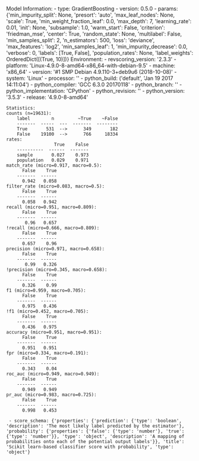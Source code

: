 Model Information:
	 - type: GradientBoosting
	 - version: 0.5.0
	 - params: {'min_impurity_split': None, 'presort': 'auto', 'max_leaf_nodes': None, 'scale': True, 'min_weight_fraction_leaf': 0.0, 'max_depth': 7, 'learning_rate': 0.01, 'init': None, 'subsample': 1.0, 'warm_start': False, 'criterion': 'friedman_mse', 'center': True, 'random_state': None, 'multilabel': False, 'min_samples_split': 2, 'n_estimators': 500, 'loss': 'deviance', 'max_features': 'log2', 'min_samples_leaf': 1, 'min_impurity_decrease': 0.0, 'verbose': 0, 'labels': [True, False], 'population_rates': None, 'label_weights': OrderedDict([(True, 10)])}
	Environment:
	 - revscoring_version: '2.3.3'
	 - platform: 'Linux-4.9.0-8-amd64-x86_64-with-debian-9.5'
	 - machine: 'x86_64'
	 - version: '#1 SMP Debian 4.9.110-3+deb9u6 (2018-10-08)'
	 - system: 'Linux'
	 - processor: ''
	 - python_build: ('default', 'Jan 19 2017 14:11:04')
	 - python_compiler: 'GCC 6.3.0 20170118'
	 - python_branch: ''
	 - python_implementation: 'CPython'
	 - python_revision: ''
	 - python_version: '3.5.3'
	 - release: '4.9.0-8-amd64'
	
	Statistics:
	counts (n=19631):
		label        n         ~True    ~False
		-------  -----  ---  -------  --------
		True       531  -->      349       182
		False    19100  -->      766     18334
	rates:
		              True    False
		----------  ------  -------
		sample       0.027    0.973
		population   0.029    0.971
	match_rate (micro=0.917, macro=0.5):
		  False    True
		-------  ------
		  0.942   0.058
	filter_rate (micro=0.083, macro=0.5):
		  False    True
		-------  ------
		  0.058   0.942
	recall (micro=0.951, macro=0.809):
		  False    True
		-------  ------
		   0.96   0.657
	!recall (micro=0.666, macro=0.809):
		  False    True
		-------  ------
		  0.657    0.96
	precision (micro=0.971, macro=0.658):
		  False    True
		-------  ------
		   0.99   0.326
	!precision (micro=0.345, macro=0.658):
		  False    True
		-------  ------
		  0.326    0.99
	f1 (micro=0.959, macro=0.705):
		  False    True
		-------  ------
		  0.975   0.436
	!f1 (micro=0.452, macro=0.705):
		  False    True
		-------  ------
		  0.436   0.975
	accuracy (micro=0.951, macro=0.951):
		  False    True
		-------  ------
		  0.951   0.951
	fpr (micro=0.334, macro=0.191):
		  False    True
		-------  ------
		  0.343    0.04
	roc_auc (micro=0.949, macro=0.949):
		  False    True
		-------  ------
		  0.949   0.949
	pr_auc (micro=0.983, macro=0.725):
		  False    True
		-------  ------
		  0.998   0.453
	
	 - score_schema: {'properties': {'prediction': {'type': 'boolean', 'description': 'The most likely label predicted by the estimator'}, 'probability': {'properties': {'false': {'type': 'number'}, 'true': {'type': 'number'}}, 'type': 'object', 'description': 'A mapping of probabilities onto each of the potential output labels'}}, 'title': 'Scikit learn-based classifier score with probability', 'type': 'object'}

